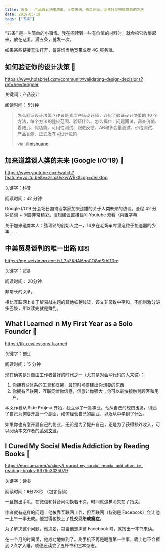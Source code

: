 ```yaml
---
title: 五条 | 产品设计决策清单、人类未来、独自创业、治愈社交网络成瘾的方法
date: 2019-05-19
tags: ["五条"]
---
```


“五条” 是一件简单的小事情。我在阅读到一些有价值的材料时，就会把它收集起来，放在这里。满五条，就发一次。

如果某些链接无法打开，请咨询当地宽带或者 4G 服务商。


## 如何验证你的设计决策 🔫

https://www.holabrief.com/community/validating-design-decisions?ref=heydesigner

关键词：产品设计

阅读时间： 5分钟

> 怎么验证设计决策？作者是资深产品设计师，介绍了验证设计决策的 10 个方法，每个方法的适应范围、验证什么、怎么操作：问题面试，调查价值、着陆页、假功能、可用性测试、跟进反馈、AB和多变量测试、价格测试、产品盲测、正式发布 #设计进阶
>
> via: @[nishuang](https://t.co/MKLhTfael3)


## 加来道雄谈人类的未来 (Google I/O'19) 🚀

https://www.youtube.com/watch?feature=youtu.be&v=zsnc0vkwWRk&app=desktop

关键字：科普

阅读时间：42 分钟

Google I/O19 分会场日裔物理学家加来道雄的关于人类未来的访谈。全程 42 分钟访谈 + 问答非常精彩。强烈建议直接访问 Youtube 观看（内置字幕）

关于加来道雄本人：弦理论的创始人之一，14岁在老妈车库里造粒子加速器的少年……


## 中美贸易谈判的唯一出路 🇺🇸

https://mp.weixin.qq.com/s/_3sZKdAMqo0O8mSthlT0rg

关键字：贸易

阅读时间： 20分钟

非常长的文章。

相比互联网上关于贸易战主题的其他妖艳贱货，该文非常致中平和，不能刺激分泌多巴胺，所以读完就是赚到。

## What I Learned in My First Year as a Solo Founder 📅

https://tik.dev/lessons-learned

关键字：创业

阅读时间：15 分钟

现在确实是对自由工作者最好的时代之一（尤其是对会写代码的人来说）：

1. 你拥有成体系的工具和框架，最短时间搭建出你想要的东西
2. 你拥有互联网，互联网给你信息，信息让你强大；你可以最快接触到顾客和用户。

本文作者从 Side Project 开始，独立做了一番事业。他从自己的经历出发，讲述了自己为何要开启一个副业，如何经营自己的副业，以及从中学到了什么。

如果你也有意开启自己的副业，无论是为了提升自己，还是为了获得额外收入，可以阅读本文作者的[系列文章](https://blog.cronhub.io/index/)。

## I Cured My Social Media Addiction by Reading Books 📖

https://medium.com/s/story/i-cured-my-social-media-addiction-by-reading-books-9376c3025079

关键字：读书

阅读时间：6分28秒 （包含音频）

一旦掏出手机，在微信和抖音间切换若干次，时间就这样消失在了指尖。

作者就有这样的问题：他依靠互联网工作，但互联网（特别是 Facebook）会让他一上午一事无成。他觉得他换上了**社交网络成瘾症**。

为了解决这个问题，他决定，每当他想浏览 Facebook 时，就掏出一本书来读。

在一个月的时间里，他成功地做到了。刷手机不再是睡醒第一件事，晚上也不会捱到 2点才入睡，顺便还读完了五杯书和三本杂志。

